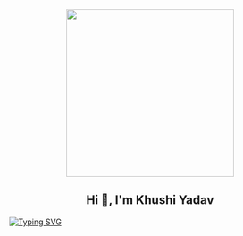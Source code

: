 <div align="center">
  <img src="https://media.giphy.com/media/v1.Y2lkPTc5MGI3NjExbDR5cW0yemJvcWRqazVhbHhxZ3VlY3Jyc2xobjA5dW83ZHlrMmJpYiZlcD12MV9naWZzX3NlYXJjaCZjdD1n/8m7nAJTYvzNUh54HQm/giphy.gif" width="300" />
</div>

<h2 align="center">Hi 👋, I'm Khushi Yadav</h2>

[![Typing SVG](https://readme-typing-svg.herokuapp.com?duration=7000&center=true&vCenter=true&width=600&height=30&lines=Hey+there👋+I'm+Khushi+Yadav!+Welcome+to+my+GitHub)](https://git.io/typing-svg)

